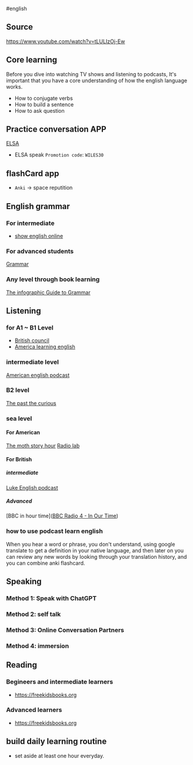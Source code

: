 #english 


## Source
https://www.youtube.com/watch?v=tLULIzOj-Ew

## Core learning
Before you dive into watching TV shows and listening to podcasts, It's important that you have a core understanding of how the english language works.
- How to conjugate verbs
- How to build a sentence
- How to ask question


## Practice conversation APP
[ELSA](https://elsaspeak.com/en/?shortlink=v0cic1ay&c=AFF_WILES&pid=AFF_WILES&af_xp=social&source_caller=ui)
- ELSA speak `Promotion code`: `WILES30`

## flashCard app
- `Anki` -> space reputition

## English grammar
### For intermediate
- [show english online](https://www.youtube.com/@ShawEnglishOnline)
### For advanced students
[Grammar](https://www.khanacademy.org/humanities/grammar)

### Any level through book learning
[The infographic Guide to Grammar](https://www.simonandschuster.com.au/books/The-Infographic-Guide-to-Grammar/Jara-Kern/Infographic-Guide/9781507212387)


## Listening
### for A1 ~ B1 Level
- [British council](https://learnenglish.britishcouncil.org/general-english/audio-series/podcasts)
- [America learning english](https://learningenglish.voanews.com)

### intermediate level
[American english podcast](https://americanenglishpodcast.com/home-2/)

### B2 level
[The past the curious](https://thepastandthecurious.com)

### sea level
#### For American
[The moth story hour](https://themoth.org/stories)
[Radio lab](https://radiolab.org)
#### For British
##### intermediate
[Luke English podcast](https://teacherluke.co.uk)

##### Advanced
[BBC in hour time]([BBC Radio 4 - In Our Time](https://www.bbc.co.uk/programmes/b006qykl))

### how to use podcast learn english
When you hear a word or phrase, you don't understand, using google translate to get a definition in your native language, and then later on you can review any new words by looking through your translation history, and you can combine anki flashcard.

## Speaking
### Method 1: Speak with ChatGPT
### Method 2: self talk
### Method 3: Online Conversation Partners
### Method 4: immersion

## Reading
### Begineers and intermediate learners
- https://freekidsbooks.org

### Advanced learners
- https://freekidsbooks.org


## build daily learning routine
- set aside at least one hour  everyday.


